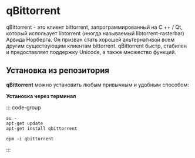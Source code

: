 # qBittorrent

qBittorrent - это клиент bittorrent, запрограммированный на C ++ / Qt, который использует libtorrent (иногда называемый libtorrent-rasterbar) Арвида Норберга.
Он призван стать хорошей альтернативой всем другим существующим клиентам bittorrent. qBittorrent быстр, стабилен и предоставляет поддержку Unicode, а также множество функций.

## Установка из репозитория 

**qBittorrent** можно установить любым привычным и удобным способом:

**Установка через терминал**

::: code-group

```shell[apt-get]
su -
apt-get update
apt-get install qbittorrent
```
```shell[epm]
epm -i qbittorrent
```
:::
